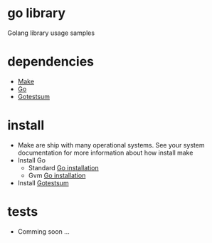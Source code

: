 # go library
Golang library usage samples

# dependencies
- [Make](https://www.gnu.org/software/make/)
- [Go](https://golang.org/)
- [Gotestsum](https://github.com/gotestyourself/gotestsum)


# install
- Make are ship with many operational systems. See your system documentation for more information about how install make
- Install Go
  - Standard [Go installation](https://golang.org/doc/install)
  - Gvm [Go installation](https://github.com/moovweb/gvm)
- Install [Gotestsum](https://github.com/gotestyourself/gotestsum/releases)

# tests
- Comming soon ...
